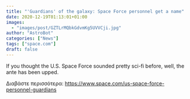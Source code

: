 ```yaml
---
title: "'Guardians' of the galaxy: Space Force personnel get a name"
date: 2020-12-19T01:13:01+01:00
images:
  - "images/post/GZTLrMQbkGdvmKg5UVVCji.jpg"
author: "AstroBot"
categories: ["News"]
tags: ["space.com"]
draft: false
---
```


If you thought the U.S. Space Force sounded pretty sci-fi before, well, the ante has been upped. 

Διαβάστε περισσότερα: https://www.space.com/us-space-force-personnel-guardians
